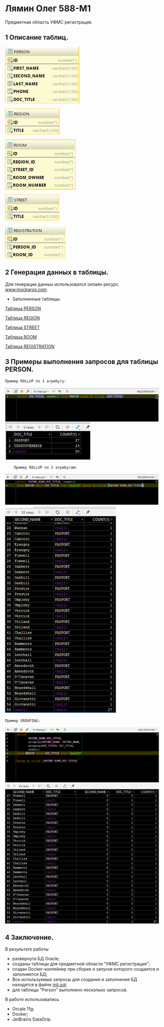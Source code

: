 # Лямин Олег 588-М1
Предметная область УФМС регистрация.

## 1 Описание таблиц.

![Alt Image 1](https://github.com/OlegLyamin/DB-Course-Work/blob/master/%D0%AD%D0%BA%D1%80%D0%B0%D0%BD%D1%8B%20%D0%B2%D1%8B%D0%BF%D0%BE%D0%BB%D0%BD%D0%B5%D0%BD%D0%BD%D0%BE%D0%B9%20%D1%80%D0%B0%D0%B1%D0%BE%D1%82%D1%8B/person.png)

![Alt Image 2](https://github.com/OlegLyamin/DB-Course-Work/blob/master/%D0%AD%D0%BA%D1%80%D0%B0%D0%BD%D1%8B%20%D0%B2%D1%8B%D0%BF%D0%BE%D0%BB%D0%BD%D0%B5%D0%BD%D0%BD%D0%BE%D0%B9%20%D1%80%D0%B0%D0%B1%D0%BE%D1%82%D1%8B/region.png)

![Alt Image 3](https://github.com/OlegLyamin/DB-Course-Work/blob/master/%D0%AD%D0%BA%D1%80%D0%B0%D0%BD%D1%8B%20%D0%B2%D1%8B%D0%BF%D0%BE%D0%BB%D0%BD%D0%B5%D0%BD%D0%BD%D0%BE%D0%B9%20%D1%80%D0%B0%D0%B1%D0%BE%D1%82%D1%8B/room.png)

![Alt Image 4](https://github.com/OlegLyamin/DB-Course-Work/blob/master/%D0%AD%D0%BA%D1%80%D0%B0%D0%BD%D1%8B%20%D0%B2%D1%8B%D0%BF%D0%BE%D0%BB%D0%BD%D0%B5%D0%BD%D0%BD%D0%BE%D0%B9%20%D1%80%D0%B0%D0%B1%D0%BE%D1%82%D1%8B/street.png)

![Alt Image 5](https://github.com/OlegLyamin/DB-Course-Work/blob/master/%D0%AD%D0%BA%D1%80%D0%B0%D0%BD%D1%8B%20%D0%B2%D1%8B%D0%BF%D0%BE%D0%BB%D0%BD%D0%B5%D0%BD%D0%BD%D0%BE%D0%B9%20%D1%80%D0%B0%D0%B1%D0%BE%D1%82%D1%8B/registration.png)


## 2 Генерация данных в таблицы.

Для генерации данных использовался онлайн ресурс www.mockaroo.com.
  - Заполненные таблицы:
  
[Таблица PERSON](https://github.com/OlegLyamin/DB-Course-Work/blob/master/PERSON_DATA_TABLE.xlsx)

[Таблица REGION](https://github.com/OlegLyamin/DB-Course-Work/blob/master/REGION_DATA_TABLE.xlsx)

[Таблица STREET](https://github.com/OlegLyamin/DB-Course-Work/blob/master/STREET_DATA_TABLE.xlsx)

[Таблица ROOM](https://github.com/OlegLyamin/DB-Course-Work/blob/master/ROOM_DATA_TABLE.xlsx)

[Таблица REGISTRATION](https://github.com/OlegLyamin/DB-Course-Work/blob/master/REGISTRATION_DATA_TABLE.xlsx)
## 3 Примеры выполнения запросов для таблицы PERSON.
    Пример ROLLUP по 1 атрибуту:
 ![Alt Image 6](https://github.com/OlegLyamin/DB-Course-Work/blob/master/%D0%AD%D0%BA%D1%80%D0%B0%D0%BD%D1%8B%20%D0%B2%D1%8B%D0%BF%D0%BE%D0%BB%D0%BD%D0%B5%D0%BD%D0%BD%D0%BE%D0%B9%20%D1%80%D0%B0%D0%B1%D0%BE%D1%82%D1%8B/1%20%D0%B7%D0%B0%D0%BF%D1%80%D0%BE%D1%81.png)
![Alt Image 7](https://github.com/OlegLyamin/DB-Course-Work/blob/master/%D0%AD%D0%BA%D1%80%D0%B0%D0%BD%D1%8B%20%D0%B2%D1%8B%D0%BF%D0%BE%D0%BB%D0%BD%D0%B5%D0%BD%D0%BD%D0%BE%D0%B9%20%D1%80%D0%B0%D0%B1%D0%BE%D1%82%D1%8B/%D1%80%D0%B5%D0%B7%D1%83%D0%BB%D1%8C%D1%82%D0%B0%D1%82%201%20%D0%B7%D0%B0%D0%BF%D1%80%D0%BE%D1%81%D0%B0.png)

        Пример ROLLUP по 2 атрибутам:
![Alt Image 8](https://github.com/OlegLyamin/DB-Course-Work/blob/master/%D0%AD%D0%BA%D1%80%D0%B0%D0%BD%D1%8B%20%D0%B2%D1%8B%D0%BF%D0%BE%D0%BB%D0%BD%D0%B5%D0%BD%D0%BD%D0%BE%D0%B9%20%D1%80%D0%B0%D0%B1%D0%BE%D1%82%D1%8B/2%20%D0%B7%D0%B0%D0%BF%D1%80%D0%BE%D1%81.png)
![Alt Image 9](https://github.com/OlegLyamin/DB-Course-Work/blob/master/%D0%AD%D0%BA%D1%80%D0%B0%D0%BD%D1%8B%20%D0%B2%D1%8B%D0%BF%D0%BE%D0%BB%D0%BD%D0%B5%D0%BD%D0%BD%D0%BE%D0%B9%20%D1%80%D0%B0%D0%B1%D0%BE%D1%82%D1%8B/%D1%80%D0%B5%D0%B7%D1%83%D0%BB%D1%8C%D1%82%D0%B0%D1%82%202%20%D0%B7%D0%B0%D0%BF%D1%80%D0%BE%D1%81%D0%B0.png)

    Пример GROUPING:
![Alt Image 10](https://github.com/OlegLyamin/DB-Course-Work/blob/master/%D0%AD%D0%BA%D1%80%D0%B0%D0%BD%D1%8B%20%D0%B2%D1%8B%D0%BF%D0%BE%D0%BB%D0%BD%D0%B5%D0%BD%D0%BD%D0%BE%D0%B9%20%D1%80%D0%B0%D0%B1%D0%BE%D1%82%D1%8B/3%20%D0%B7%D0%B0%D0%BF%D1%80%D0%BE%D1%81.png)
![Alt Image 11](https://github.com/OlegLyamin/DB-Course-Work/blob/master/%D0%AD%D0%BA%D1%80%D0%B0%D0%BD%D1%8B%20%D0%B2%D1%8B%D0%BF%D0%BE%D0%BB%D0%BD%D0%B5%D0%BD%D0%BD%D0%BE%D0%B9%20%D1%80%D0%B0%D0%B1%D0%BE%D1%82%D1%8B/%D1%80%D0%B5%D0%B7%D1%83%D0%BB%D1%8C%D1%82%D0%B0%D1%82%203%20%D0%B7%D0%B0%D0%BF%D1%80%D0%BE%D1%81%D0%B0.png)
## 4 Заключение.

В результате работы
 - развернута БД Oracle;
 - созданы таблицы для предметной области "УФМС регистрация";
 - создан Docker-контейнер при сборке и запуске которого создается и заполняется БД;
 - Все используемые запросы для создания и заполнения БД находятся в файле [init.sql](https://github.com/OlegLyamin/DB-Course-Work/blob/master/init.sql);
 - для таблицы "Person" выполнено несколько запросов.

В работе использовались
 * Orcale 11g;
 * Docker;
 * JetBrains DataGrip.

